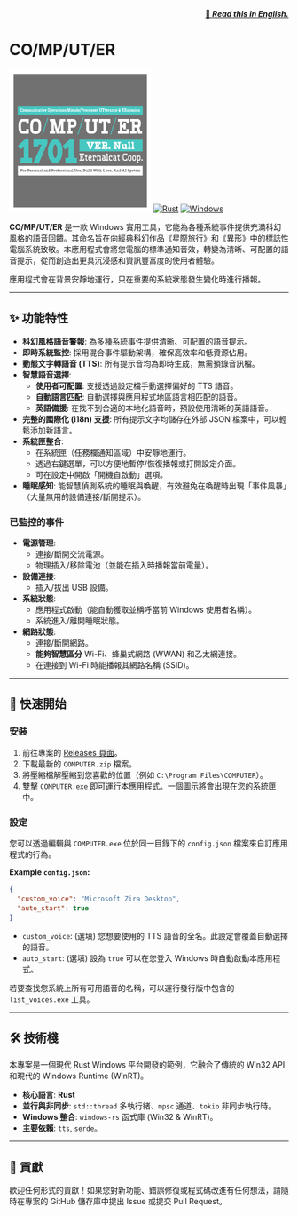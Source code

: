 <div align="right"><strong><a href="README.md">📄 <em>Read this in English.</em></a></strong></div>

# CO/MP/UT/ER
![logo](Assets/256h/256.png) 
[![Rust](https://img.shields.io/badge/language-Rust-orange.svg)](https://www.rust-lang.org/)
[![Windows](https://img.shields.io/badge/platform-Windows-0078D6.svg)](https://www.microsoft.com/windows/)

**CO/MP/UT/ER** 是一款 Windows 實用工具，它能為各種系統事件提供充滿科幻風格的語音回饋。其命名旨在向經典科幻作品《星際旅行》和《異形》中的標誌性電腦系統致敬。本應用程式會將您電腦的標準通知音效，轉變為清晰、可配置的語音提示，從而創造出更具沉浸感和資訊豐富度的使用者體驗。

應用程式會在背景安靜地運行，只在重要的系統狀態發生變化時進行播報。

---

## ✨ 功能特性

- **科幻風格語音警報**: 為多種系統事件提供清晰、可配置的語音提示。
- **即時系統監控**: 採用混合事件驅動架構，確保高效率和低資源佔用。
- **動態文字轉語音 (TTS)**: 所有提示音均為即時生成，無需預錄音訊檔。
- **智慧語音選擇**:
    - **使用者可配置**: 支援透過設定檔手動選擇偏好的 TTS 語音。
    - **自動語言匹配**: 自動選擇與應用程式地區語言相匹配的語音。
    - **英語備援**: 在找不到合適的本地化語音時，預設使用清晰的英語語音。
- **完整的國際化 (i18n) 支援**: 所有提示文字均儲存在外部 JSON 檔案中，可以輕鬆添加新語言。
- **系統匣整合**:
    - 在系統匣（任務欄通知區域）中安靜地運行。
    - 透過右鍵選單，可以方便地暫停/恢復播報或打開設定介面。
    - 可在設定中開啟「開機自啟動」選項。
- **睡眠感知**: 能智慧偵測系統的睡眠與喚醒，有效避免在喚醒時出現「事件風暴」（大量無用的設備連接/斷開提示）。

### 已監控的事件
- **電源管理**:
    - 連接/斷開交流電源。
    - 物理插入/移除電池（並能在插入時播報當前電量）。
- **設備連接**:
    - 插入/拔出 USB 設備。
- **系統狀態**:
    - 應用程式啟動（能自動獲取並稱呼當前 Windows 使用者名稱）。
    - 系統進入/離開睡眠狀態。
- **網路狀態**:
    - 連接/斷開網路。
    - **能夠智慧區分** Wi-Fi、蜂巢式網路 (WWAN) 和乙太網連接。
    - 在連接到 Wi-Fi 時能播報其網路名稱 (SSID)。

---

## 🚀 快速開始

### 安裝
1.  前往專案的 [Releases 頁面](https://github.com/ECeternalcat/CO-MP-UT-ER/releases)。
2.  下載最新的 `COMPUTER.zip` 檔案。
3.  將壓縮檔解壓縮到您喜歡的位置（例如 `C:\Program Files\COMPUTER`）。
4.  雙擊 `COMPUTER.exe` 即可運行本應用程式。一個圖示將會出現在您的系統匣中。

### 設定
您可以透過編輯與 `COMPUTER.exe` 位於同一目錄下的 `config.json` 檔案來自訂應用程式的行為。

**Example `config.json`:**
```json
{
  "custom_voice": "Microsoft Zira Desktop",
  "auto_start": true
}
```
- `custom_voice`: (選填) 您想要使用的 TTS 語音的全名。此設定會覆蓋自動選擇的語音。
- `auto_start`: (選填) 設為 `true` 可以在您登入 Windows 時自動啟動本應用程式。

若要查找您系統上所有可用語音的名稱，可以運行發行版中包含的 `list_voices.exe` 工具。

---

## 🛠️ 技術棧

本專案是一個現代 Rust Windows 平台開發的範例，它融合了傳統的 Win32 API 和現代的 Windows Runtime (WinRT)。

- **核心語言**: **Rust**
- **並行與非同步**: `std::thread` 多執行緒、`mpsc` 通道、`tokio` 非同步執行時。
- **Windows 整合**: `windows-rs` 函式庫 (Win32 & WinRT)。
- **主要依賴**: `tts`, `serde`。

---

## 🤝 貢獻

歡迎任何形式的貢獻！如果您對新功能、錯誤修復或程式碼改進有任何想法，請隨時在專案的 GitHub 儲存庫中提出 Issue 或提交 Pull Request。
